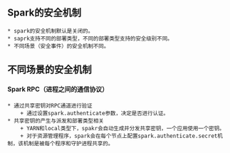 ## Spark的安全机制
    * spark的安全机制默认是关闭的。
    * saprk支持不同的部署类型，不同的部署类型支持的安全级别不同。
    * 不同场景（安全事件）的安全机制不同。
## 不同场景的安全机制
#### Spark RPC（进程之间的通信协议）
    * 通过共享密钥对RPC通道进行验证
        + 通过设置spark.authenticate参数，决定是否进行认证。
    * 共享密钥的产生与派发和部署类型相关
        + YARN和local类型下，spakr会自动生成并分发共享密钥，一个应用使用一个密钥。
        + 对于资源管理程序，spark会在每个节点上配置spark.authenticate.secret机制，该机制是被每个程序和守护进程共享的。
#### 